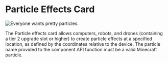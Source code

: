 # Particle Effects Card

![Everyone wants pretty particles.](item:computronics:oc_parts@3)

The Particle effects card allows computers, robots, and drones (containing a tier 2 upgrade slot or higher) to create particle effects at a specified location, as defined by the coordinates relative to the device. The particle name provided to the component API function must be a valid Minecraft particle.
